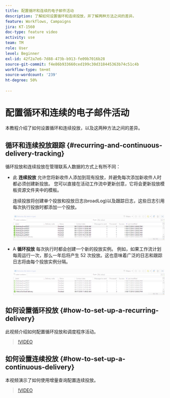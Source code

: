 ```yaml
---
title: 配置循环和连续的电子邮件活动
description: 了解如何设置循环和连续投放，并了解两种方法之间的差异。
feature: Workflows, Campaigns
jira: KT-1560
doc-type: feature video
activity: use
team: TM
role: User
level: Beginner
exl-id: 42f2a7e6-7d88-473b-b913-fe09b7016b28
source-git-commit: f4e86b933660ced199c30d318445363b74c51c4b
workflow-type: tm+mt
source-wordcount: '239'
ht-degree: 50%

---
```


# 配置循环和连续的电子邮件活动

本教程介绍了如何设置循环和连续投放，以及这两种方法之间的差异。

## 循环和连续投放跟踪 {#recurring-and-continuous-delivery-tracking}

循环投放和连续投放在管理联系人数据的方式上有所不同：

* 此 **连续投放** 允许您将新收件人添加到现有投放，并避免每次添加新收件人时都必须创建新投放。 您可以直接在活动工作流中更新创意，它将会更新投放模板资源文件夹中的模板。

  连续投放将创建单个投放和投放日志(broadLog)以及跟踪日志，这些日志引用每次执行投放时都添加一个投放。

  ![连续投放](/help/assets/delivery_continuous.jpg)

* A **循环投放** 每次执行时都会创建一个新的投放实例。 例如，如果工作流计划每周运行一次，那么一年后将产生 52 次投放。这也意味着广泛的日志和跟踪日志将由每个投放实例分隔。

  ![循环投放](/help/assets/delivery_recurring.jpg)

## 如何设置循环投放 {#how-to-set-up-a-recurring-delivery}

此视频介绍如何配置循环投放和调度程序活动。

>[!VIDEO](https://video.tv.adobe.com/v/25040?quality=12&learn=on)

## 如何设置连续投放 {#how-to-set-up-a-continuous-delivery}

本视频演示了如何使用增量查询配置连续投放。

>[!VIDEO](https://video.tv.adobe.com/v/25039?quality=12&learn=on)
